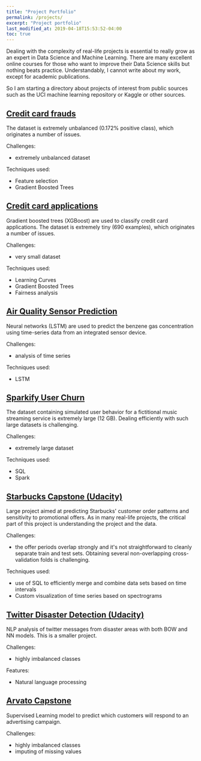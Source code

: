```yaml
---
title: "Project Portfolio"
permalink: /projects/
excerpt: "Project portfolio"
last_modified_at: 2019-04-18T15:53:52-04:00
toc: true
---
```


Dealing with the complexity of real-life projects is essential to really grow as an expert in Data Science and Machine Learning.
There are many excellent online courses for those who want to improve their Data Science skills but nothing beats practice.
Understandably, I cannot write about my work, except for academic publications.


So I am starting a directory about projects of interest from public sources such as the UCI machine learning repository or Kaggle or other sources.


## [Credit card frauds](/credit_card_fraud/)

The dataset is extremely unbalanced (0.172% positive class), which originates a number of issues. 

Challenges:
* extremely unbalanced dataset

Techniques used:
* Feature selection
* Gradient Boosted Trees


## [Credit card applications](/credit_card/)

Gradient boosted trees (XGBoost) are used to classify credit card applications.
The dataset is extremely tiny (690 examples), which originates a number of issues. 

Challenges:
* very small dataset

Techniques used:
* Learning Curves
* Gradient Boosted Trees
* Fairness analysis

## [Air Quality Sensor Prediction](/gas_sensor/)

Neural networks (LSTM) are used to predict the benzene gas concentration using time-series data from an integrated sensor device.

Challenges:
* analysis of time series

Techniques used:
* LSTM


## [Sparkify User Churn](/songs/)

The dataset containing simulated user behavior for a fictitional music streaming service is extremely large (12 GB). 
Dealing efficiently with such large datasets is challenging.

Challenges:
* extremely large dataset

Techniques used:
* SQL
* Spark

## [Starbucks Capstone (Udacity)](/starbucks/)

Large project aimed at predicting Starbucks' customer order patterns and sensitivity to promotional offers.
As in many real-life projects, the critical part of this project is understanding the project and the data.

Challenges:
* the offer periods overlap strongly and it's not straightforward to cleanly separate train and test sets. Obtaining several non-overlapping cross-validation folds is challenging.

Techniques used:
* use of SQL to efficiently merge and combine data sets based on time intervals 
* Custom visualization of time series based on spectrograms


## [Twitter Disaster Detection (Udacity)](/twitter/)
NLP analysis of twitter messages from disaster areas with both BOW and NN models. This is a smaller project. 

Challenges:
* highly imbalanced classes 

Features:
* Natural language processing

## [Arvato Capstone](/arvato)
Supervised Learning model to predict which customers will respond to an advertising campaign.

Challenges:
* highly imbalanced classes 
* imputing of missing values

